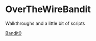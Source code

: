 # OverTheWireBandit
Walkthroughs and a little bit of scripts

[Bandit0](https://github.com/R0T1N00M/OverTheWireBandit/blob/main/Bandit0%20challenge)
